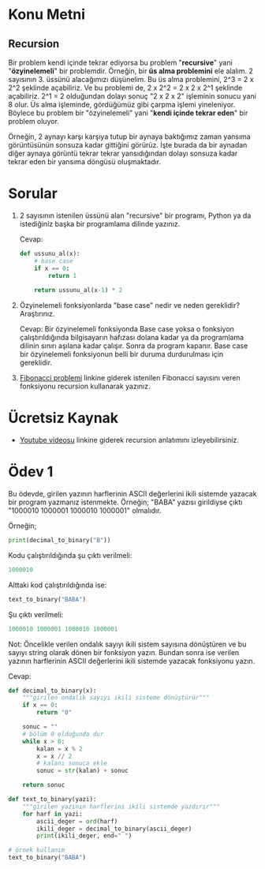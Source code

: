 # Konu Metni

## Recursion

Bir problem kendi içinde tekrar ediyorsa bu problem "**recursive**" yani "**özyinelemeli**" bir problemdir. Örneğin, bir **üs alma problemini** ele alalım. 2 sayısının 3. üssünü alacağımızı düşünelim. Bu üs alma problemini, 2^3 = 2 x 2^2 şeklinde açabiliriz. Ve bu problemi de, 2 x 2^2 = 2 x 2 x 2^1 şeklinde açabiliriz. 2^1 = 2 olduğundan dolayı sonuç "2 x 2 x 2" işleminin sonucu yani 8 olur. Üs alma işleminde, gördüğümüz gibi çarpma işlemi yineleniyor. Böylece bu problem bir "özyinelemeli" yani "**kendi içinde tekrar eden**" bir problem oluyor. 

Örneğin, 2 aynayı karşı karşıya tutup bir aynaya baktığımız zaman yansıma görüntüsünün sonsuza kadar gittiğini görürüz. İşte burada da bir aynadan diğer aynaya görüntü tekrar tekrar yansıdığından dolayı sonsuza kadar tekrar eden bir yansıma döngüsü oluşmaktadır.

# Sorular

1. 2 sayısının istenilen üssünü alan "recursive" bir programı, Python ya da istediğiniz başka bir programlama dilinde yazınız.

   Cevap: 

   ````python
   def ussunu_al(x):
       # base case
       if x == 0:
           return 1
       
       return ussunu_al(x-1) * 2
   ````

   

2. Özyinelemeli fonksiyonlarda "base case" nedir ve neden gereklidir? Araştırınız.

   Cevap: Bir özyinelemeli fonksiyonda Base case yoksa o fonksiyon çalıştırıldığında bilgisayarın hafızası dolana kadar ya da programlama dilinin sınırı aşılana kadar çalışır. Sonra da program kapanır. Base case bir özyinelemeli fonksiyonun belli bir duruma durdurulması için gereklidir.

3. [Fibonacci problemi](https://www.hackerrank.com/challenges/ctci-fibonacci-numbers/problem) linkine giderek istenilen Fibonacci sayısını veren fonksiyonu recursion kullanarak yazınız.



# Ücretsiz Kaynak

* [Youtube videosu](https://www.youtube.com/watch?v=Mv9NEXX1VHc) linkine giderek recursion anlatımını izleyebilirsiniz.



# Ödev 1

Bu ödevde, girilen yazının harflerinin ASCII değerlerini ikili sistemde yazacak bir program yazmanız istenmekte. Örneğin; "BABA" yazısı girildiyse çıktı "1000010 1000001 1000010 1000001" olmalıdır. 

Örneğin;

````python
print(decimal_to_binary("B"))
````

Kodu çalıştırıldığında şu çıktı verilmeli:

````python
1000010
````

Alttaki kod çalıştırıldığında ise:

````python
text_to_binary("BABA")
````

Şu çıktı verilmeli:

````python
1000010 1000001 1000010 1000001
````

Not: Öncelikle verilen ondalık sayıyı ikili sistem sayısına dönüştüren ve bu sayıyı string olarak dönen bir fonksiyon yazın. Bundan sonra ise verilen yazının harflerinin ASCII değerlerini ikili sistemde yazacak fonksiyonu yazın.

Cevap:

````python
def decimal_to_binary(x):
	"""girilen ondalık sayıyı ikili sisteme dönüştürür"""
	if x == 0:
		return "0"

	sonuc = ""
	# bölüm 0 olduğunda dur
	while x > 0:
		kalan = x % 2
		x = x // 2
		# kalanı sonuca ekle
		sonuc = str(kalan) + sonuc

	return sonuc

def text_to_binary(yazi):
	"""girilen yazının harflerini ikili sistemde yazdırır"""
	for harf in yazi:
		ascii_deger = ord(harf)
		ikili_deger = decimal_to_binary(ascii_deger)
		print(ikili_deger, end=" ")

# örnek kullanım
text_to_binary("BABA")
````


